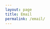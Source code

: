 ```yaml
---
layout: page
title: Email
permalink: /email/
---
```


<script type="text/javascript">
	location.href = 'mailto:muhzaini30@gmail.com'
</script>